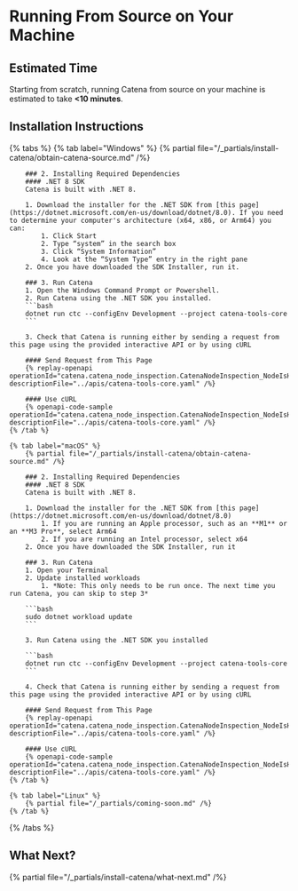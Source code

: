 # Running From Source on Your Machine

## Estimated Time
Starting from scratch, running Catena from source on your machine is estimated to take **<10 minutes**.

## Installation Instructions
{% tabs %}
    {% tab label="Windows" %}
        {% partial file="/_partials/install-catena/obtain-catena-source.md" /%}

        ### 2. Installing Required Dependencies
        #### .NET 8 SDK
        Catena is built with .NET 8.

        1. Download the installer for the .NET SDK from [this page](https://dotnet.microsoft.com/en-us/download/dotnet/8.0). If you need to determine your computer's architecture (x64, x86, or Arm64) you can:
            1. Click Start
            2. Type “system” in the search box
            3. Click “System Information”
            4. Look at the “System Type” entry in the right pane
        2. Once you have downloaded the SDK Installer, run it.

        ### 3. Run Catena
        1. Open the Windows Command Prompt or Powershell.
        2. Run Catena using the .NET SDK you installed.
        ```bash
        dotnet run ctc --configEnv Development --project catena-tools-core
        ```

        3. Check that Catena is running either by sending a request from this page using the provided interactive API or by using cURL

        #### Send Request from This Page
        {% replay-openapi operationId="catena.catena_node_inspection.CatenaNodeInspection_NodeIsHealthy" descriptionFile="../apis/catena-tools-core.yaml" /%}

        #### Use cURL
        {% openapi-code-sample operationId="catena.catena_node_inspection.CatenaNodeInspection_NodeIsHealthy" descriptionFile="../apis/catena-tools-core.yaml" /%}
    {% /tab %}

    {% tab label="macOS" %}
        {% partial file="/_partials/install-catena/obtain-catena-source.md" /%}

        ### 2. Installing Required Dependencies
        #### .NET 8 SDK
        Catena is built with .NET 8.

        1. Download the installer for the .NET SDK from [this page](https://dotnet.microsoft.com/en-us/download/dotnet/8.0)
            1. If you are running an Apple processor, such as an **M1** or an **M3 Pro**, select Arm64
            2. If you are running an Intel processor, select x64
        2. Once you have downloaded the SDK Installer, run it

        ### 3. Run Catena
        1. Open your Terminal
        2. Update installed workloads
            1. *Note: This only needs to be run once. The next time you run Catena, you can skip to step 3*

        ```bash
        sudo dotnet workload update
        ```

        3. Run Catena using the .NET SDK you installed

        ```bash
        dotnet run ctc --configEnv Development --project catena-tools-core
        ```

        4. Check that Catena is running either by sending a request from this page using the provided interactive API or by using cURL

        #### Send Request from This Page
        {% replay-openapi operationId="catena.catena_node_inspection.CatenaNodeInspection_NodeIsHealthy" descriptionFile="../apis/catena-tools-core.yaml" /%}

        #### Use cURL
        {% openapi-code-sample operationId="catena.catena_node_inspection.CatenaNodeInspection_NodeIsHealthy" descriptionFile="../apis/catena-tools-core.yaml" /%}
    {% /tab %}

    {% tab label="Linux" %}
        {% partial file="/_partials/coming-soon.md" /%}
    {% /tab %}
{% /tabs %}

## What Next?
{% partial file="/_partials/install-catena/what-next.md" /%}